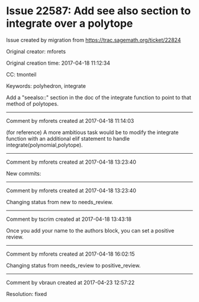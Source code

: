 # Issue 22587: Add see also section to integrate over a polytope

Issue created by migration from https://trac.sagemath.org/ticket/22824

Original creator: mforets

Original creation time: 2017-04-18 11:12:34

CC:  tmonteil

Keywords: polyhedron, integrate

Add a "seealso::" section in the doc of the integrate function to point to that method of polytopes. 


---

Comment by mforets created at 2017-04-18 11:14:03

(for reference) A more ambitious task would be to modify the integrate function with an additional elif statement to handle integrate(polynomial,polytope).


---

Comment by mforets created at 2017-04-18 13:23:40

New commits:


---

Comment by mforets created at 2017-04-18 13:23:40

Changing status from new to needs_review.


---

Comment by tscrim created at 2017-04-18 13:43:18

Once you add your name to the authors block, you can set a positive review.


---

Comment by mforets created at 2017-04-18 16:02:15

Changing status from needs_review to positive_review.


---

Comment by vbraun created at 2017-04-23 12:57:22

Resolution: fixed
